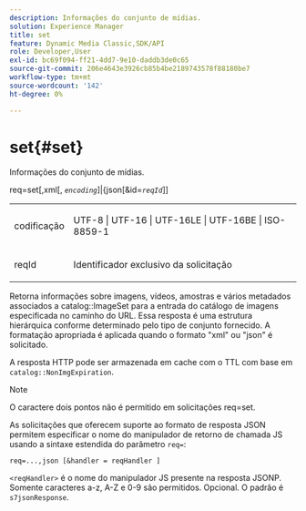```yaml
---
description: Informações do conjunto de mídias.
solution: Experience Manager
title: set
feature: Dynamic Media Classic,SDK/API
role: Developer,User
exl-id: bc69f094-ff21-4dd7-9e10-daddb3de0c65
source-git-commit: 206e4643e3926cb85b4be2189743578f88180be7
workflow-type: tm+mt
source-wordcount: '142'
ht-degree: 0%

---
```


# set{#set}

Informações do conjunto de mídias.

req=set[,xml[, *`encoding`*]|{json[&amp;id=*`reqId`*]]

<table id="simpletable_02C955F4EBAD4251A728F0FC68F432B5"> 
 <tr class="strow"> 
  <td class="stentry"> <p><span class="varname"> codificação</span> </p> </td> 
  <td class="stentry"> <p><span class="codeph"> UTF-8 | UTF-16 | UTF-16LE | UTF-16BE | ISO-8859-1</span> </p></td> 
 </tr> 
 <tr class="strow"> 
  <td class="stentry"> <p><span class="varname"> reqId</span> </p></td> 
  <td class="stentry"> <p>Identificador exclusivo da solicitação </p></td> 
 </tr> 
</table>

Retorna informações sobre imagens, vídeos, amostras e vários metadados associados a catalog::ImageSet para a entrada do catálogo de imagens especificada no caminho do URL. Essa resposta é uma estrutura hierárquica conforme determinado pelo tipo de conjunto fornecido. A formatação apropriada é aplicada quando o formato &quot;xml&quot; ou &quot;json&quot; é solicitado.

A resposta HTTP pode ser armazenada em cache com o TTL com base em `catalog::NonImgExpiration`.

>[!NOTE]
>
>O caractere dois pontos não é permitido em solicitações req=set.

As solicitações que oferecem suporte ao formato de resposta JSON permitem especificar o nome do manipulador de retorno de chamada JS usando a sintaxe estendida do parâmetro `req=`:

`req=...,json [&handler = reqHandler ]`

`<reqHandler>` é o nome do manipulador JS presente na resposta JSONP. Somente caracteres a-z, A-Z e 0-9 são permitidos. Opcional. O padrão é `s7jsonResponse`.
